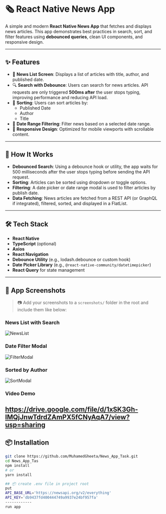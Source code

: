 # 🗞️ React Native News App

A simple and modern **React Native News App** that fetches and displays news articles. This app demonstrates best practices in search, sort, and filter features using **debounced queries**, clean UI components, and responsive design.

---

## ✨ Features

- 📜 **News List Screen**: Displays a list of articles with title, author, and published date.
- 🔍 **Search with Debounce**: Users can search for news articles. API requests are only triggered **500ms after** the user stops typing, improving performance and reducing API load.
- 🔽 **Sorting**: Users can sort articles by:
  - Published Date
  - Author
  - Title
- 📅 **Date Range Filtering**: Filter news based on a selected date range.
- 📱 **Responsive Design**: Optimized for mobile viewports with scrollable content.

---

## 🧠 How It Works

- **Debounced Search**: Using a debounce hook or utility, the app waits for 500 milliseconds after the user stops typing before sending the API request.
- **Sorting**: Articles can be sorted using dropdown or toggle options.
- **Filtering**: A date picker or date range modal is used to filter articles by publish date.
- **Data Fetching**: News articles are fetched from a REST API (or GraphQL if integrated), filtered, sorted, and displayed in a FlatList.

---

## 🛠️ Tech Stack

- **React Native**
- **TypeScript** (optional)
- **Axios**
- **React Navigation**
- **Debounce Utility** (e.g., lodash.debounce or custom hook)
- **Date Picker Library** (e.g., `@react-native-community/datetimepicker`)
- **React Query** for state management

---

## 📸 App Screenshots

> 📷 Add your screenshots to a `screenshots/` folder in the root and include them like below:

### News List with Search
![NewsList](https://github.com/user-attachments/assets/f9ee11c3-0536-47e7-acb2-310f52245f3d)

### Date Filter Modal
![FilterModal](https://github.com/user-attachments/assets/e5417b50-aac8-403c-97f4-7bc61250ff88)

### Sorted by Author
![SortModal](https://github.com/user-attachments/assets/328f0c97-d7e2-4b26-a6d0-f0fc7f31035f)

### Video Demo 
https://drive.google.com/file/d/1xSK3Gh-lMQjJnwTdrdZAmPX5fCNyAqA7/view?usp=sharing
---

## 📦 Installation

```bash
git clone https://github.com/MuhamedGheeta/News_App_Task.git
cd News_App_Tas
npm install
# or
yarn install

## 📦 create .env file in project root
put 
API_BASE_URL='https://newsapi.org/v2/everything'
API_KEY='db9437fd400444749a9937e24bf957fa'
------------
run app
